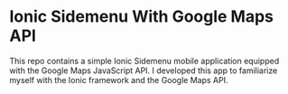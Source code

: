 # Ionic Sidemenu With Google Maps API

This repo contains a simple Ionic Sidemenu mobile application equipped with the Google Maps JavaScript API. I developed this app to familiarize myself with the Ionic framework and the Google Maps API.
